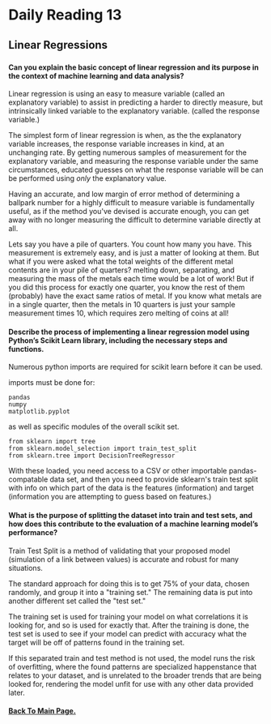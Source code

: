 # Daily Reading 13

## Linear Regressions

###

#### Can you explain the basic concept of linear regression and its purpose in the context of machine learning and data analysis?

Linear regression is using an easy to measure variable (called an explanatory variable) to assist in predicting a harder to directly measure, but intrinsically linked variable to the explanatory variable. (called the response variable.)

The simplest form of linear regression is when, as the the explanatory variable increases, the response variable increases in kind, at an unchanging rate. By getting numerous samples of measurement for the explanatory variable, and measuring the response variable under the same circumstances, educated guesses on what the response variable will be can be performed using *only* the explanatory value.

Having an accurate, and low margin of error method of determining a ballpark number for a highly difficult to measure variable is fundamentally useful, as if the method you've devised is accurate enough, you can get away with no longer measuring the difficult to determine variable directly at all.

Lets say you have a pile of quarters. You count how many you have. This measurement is extremely easy, and is just a matter of looking at them. But what if you were asked what the total weights of the different metal contents are in your pile of quarters? melting down, separating, and measuring the mass of the metals each time would be a lot of work! But if you did this process for exactly one quarter, you know the rest of them (probably) have the exact same ratios of metal. If you know what metals are in a single quarter, then the metals in 10 quarters is just your sample measurement times 10, which requires zero melting of coins at all!

#### Describe the process of implementing a linear regression model using Python’s Scikit Learn library, including the necessary steps and functions.

Numerous python imports are required for scikit learn before it can be used.

imports must be done for:
```
pandas
numpy
matplotlib.pyplot
```
as well as specific modules of the overall scikit set.
```
from sklearn import tree
from sklearn.model_selection import train_test_split
from sklearn.tree import DecisionTreeRegressor
```

With these loaded, you need access to a CSV or other importable pandas-compatable data set, and then you need to provide sklearn's train test split with info on which part of the data is the features (information) and target (information you are attempting to guess based on features.)

#### What is the purpose of splitting the dataset into train and test sets, and how does this contribute to the evaluation of a machine learning model’s performance?

Train Test Split is a method of validating that your proposed model (simulation of a link between values) is accurate and robust for many situations.

The standard approach for doing this is to get 75% of your data, chosen randomly, and group it into a "training set." The remaining data is put into another different set called the "test set."

The training set is used for training your model on what correlations it is looking for, and so is used for exactly that. After the training is done, the test set is used to see if your model can predict with accuracy what the target will be off of patterns found in the training set.

If this separated train and test method is not used, the model runs the risk of overfitting, where the found patterns are specialized happenstance that relates to your dataset, and is unrelated to the broader trends that are being looked for, rendering the model unfit for use with any other data provided later.

#### [Back To Main Page.](https://colorinvert.github.io/reading-notes/)
